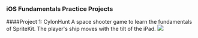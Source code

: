 ### iOS Fundamentals Practice Projects

####Project 1: CylonHunt
A space shooter game to learn the fundamentals of SpriteKit. The player's ship moves with the tilt of the iPad.
![](https://media.giphy.com/media/gxNDmiK8ioRyzN4BsY/giphy.gif)


